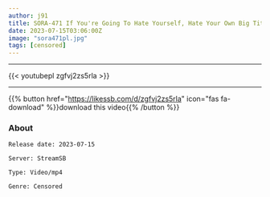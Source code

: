 ```yaml
---
author: j91
title: SORA-471 If You're Going To Hate Yourself, Hate Your Own Big Tits W Kidnapped A Busty Office Lady In The Business District, And If She Resisted, She'd Be Slapped Repeatedly Until She Cried! Half-gray Group Circle Eru Shiina
date: 2023-07-15T03:06:00Z
image: "sora471pl.jpg"
tags: [censored]
---
```

___

{{< youtubepl zgfvj2zs5rla >}}
___

{{% button href="https://likessb.com/d/zgfvj2zs5rla" icon="fas fa-download" %}}download this video{{% /button %}}
### About

`Release date: 2023-07-15`

`Server: StreamSB`

`Type: Video/mp4`

`Genre:	Censored`